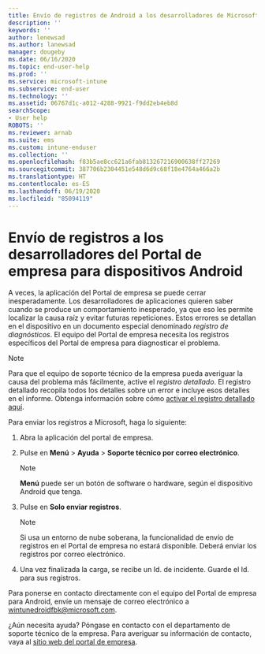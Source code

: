 ```yaml
---
title: Envío de registros de Android a los desarrolladores de Microsoft | Microsoft Docs
description: ''
keywords: ''
author: lenewsad
ms.author: lanewsad
manager: dougeby
ms.date: 06/16/2020
ms.topic: end-user-help
ms.prod: ''
ms.service: microsoft-intune
ms.subservice: end-user
ms.technology: ''
ms.assetid: 06767d1c-a012-4288-9921-f9dd2eb4eb8d
searchScope:
- User help
ROBOTS: ''
ms.reviewer: arnab
ms.suite: ems
ms.custom: intune-enduser
ms.collection: ''
ms.openlocfilehash: f83b5ae8cc621a6fab813267216900638ff27269
ms.sourcegitcommit: 387706b2304451e548d6d9c68f18e4764a466a2b
ms.translationtype: HT
ms.contentlocale: es-ES
ms.lasthandoff: 06/19/2020
ms.locfileid: "85094119"
---
```

# <a name="send-logs-to-the-company-portal-developers-for-android-devices"></a>Envío de registros a los desarrolladores del Portal de empresa para dispositivos Android

A veces, la aplicación del Portal de empresa se puede cerrar inesperadamente. Los desarrolladores de aplicaciones quieren saber cuando se produce un comportamiento inesperado, ya que eso les permite localizar la causa raíz y evitar futuras repeticiones. Estos errores se detallan en el dispositivo en un documento especial denominado _registro de diagnósticos_. El equipo del Portal de empresa necesita los registros específicos del Portal de empresa para diagnosticar el problema.

> [!Note]
> Para que el equipo de soporte técnico de la empresa pueda averiguar la causa del problema más fácilmente, active el _registro detallado_. El registro detallado recopila todos los detalles sobre un error e incluye esos detalles en el informe. Obtenga información sobre cómo [activar el registro detallado aquí](use-verbose-logging-to-help-your-it-administrator-fix-device-issues-android.md). 

Para enviar los registros a Microsoft, haga lo siguiente:

1. Abra la aplicación del portal de empresa.

2. Pulse en **Menú** > **Ayuda** > **Soporte técnico por correo electrónico**.

    > [!NOTE]
    > **Menú** puede ser un botón de software o hardware, según el dispositivo Android que tenga.

3. Pulse en **Solo enviar registros**.

    > [!NOTE]
    > Si usa un entorno de nube soberana, la funcionalidad de envío de registros en el Portal de empresa no estará disponible. Deberá enviar los registros por correo electrónico. 

4. Una vez finalizada la carga, se recibe un Id. de incidente. Guarde el Id. para sus registros.

Para ponerse en contacto directamente con el equipo del Portal de empresa para Android, envíe un mensaje de correo electrónico a <a href="mailto:wintunedroidfbk@microsoft.com?subject=Send logs to Microsoft&body=Describe the issue you are having.">wintunedroidfbk@microsoft.com</a>. 

¿Aún necesita ayuda? Póngase en contacto con el departamento de soporte técnico de la empresa. Para averiguar su información de contacto, vaya al [sitio web del portal de empresa](https://go.microsoft.com/fwlink/?linkid=2010980).
